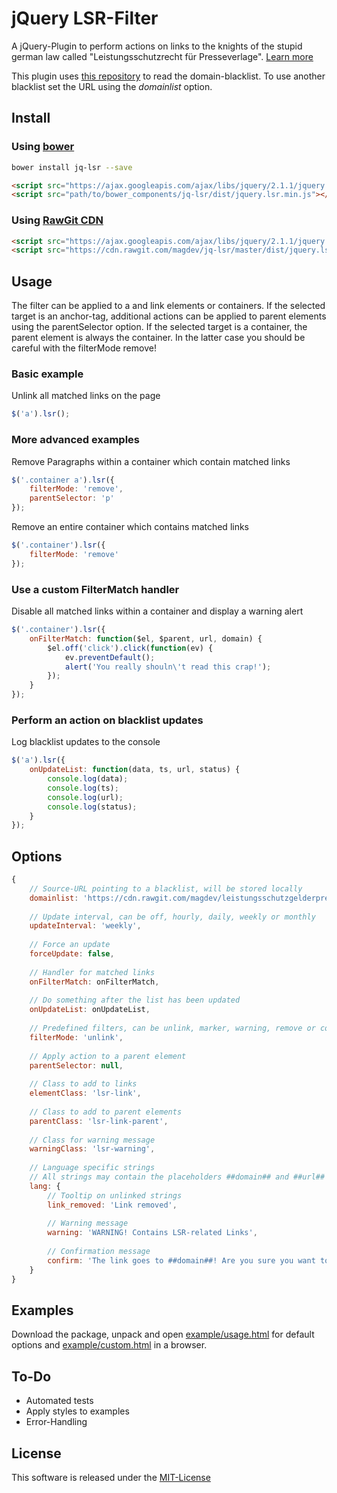 # jQuery LSR-Filter

A jQuery-Plugin to perform actions on links to the knights of the stupid german law called "Leistungsschutzrecht 
für Presseverlage". [Learn more](https://github.com/magdev/leistungsschutzgelderpresser/blob/master/README.md)

This plugin uses [this repository](https://github.com/magdev/leistungsschutzgelderpresser) to read the domain-blacklist.
To use another blacklist set the URL using the _domainlist_ option.

## Install

### Using [bower](http://bower.io)

```bash
bower install jq-lsr --save
```

```html
<script src="https://ajax.googleapis.com/ajax/libs/jquery/2.1.1/jquery.min.js"></script>
<script src="path/to/bower_components/jq-lsr/dist/jquery.lsr.min.js"></script>
``` 

### Using [RawGit CDN](https://rawgit.com)

```html
<script src="https://ajax.googleapis.com/ajax/libs/jquery/2.1.1/jquery.min.js"></script>
<script src="https://cdn.rawgit.com/magdev/jq-lsr/master/dist/jquery.lsr.min.js"></script>
```



## Usage

The filter can be applied to a and link elements or containers. If the selected target is an anchor-tag, 
additional actions can be applied to parent elements using the parentSelector option. If the selected 
target is a container, the parent element is always the container. In the latter case you should be careful 
with the filterMode remove!


### Basic example

Unlink all matched links on the page
```javascript
$('a').lsr();
```


### More advanced examples

Remove Paragraphs within a container which contain matched links 
```javascript
$('.container a').lsr({
    filterMode: 'remove',
    parentSelector: 'p'
});
```

Remove an entire container which contains matched links
```javascript
$('.container').lsr({
    filterMode: 'remove'
});
```


### Use a custom FilterMatch handler

Disable all matched links within a container and display a warning alert
```javascript
$('.container').lsr({
    onFilterMatch: function($el, $parent, url, domain) {
        $el.off('click').click(function(ev) {
            ev.preventDefault();
            alert('You really shouln\'t read this crap!');
        });
    }
});
```


### Perform an action on blacklist updates

Log blacklist updates to the console
```javascript
$('a').lsr({
    onUpdateList: function(data, ts, url, status) {
        console.log(data);
        console.log(ts);
        console.log(url);
        console.log(status);
    }
});
```


## Options

```javascript
{
    // Source-URL pointing to a blacklist, will be stored locally
    domainlist: 'https://cdn.rawgit.com/magdev/leistungsschutzgelderpresser/master/domains.json',
    
    // Update interval, can be off, hourly, daily, weekly or monthly
    updateInterval: 'weekly',
    
    // Force an update
    forceUpdate: false,
    
    // Handler for matched links
    onFilterMatch: onFilterMatch,
    
    // Do something after the list has been updated
    onUpdateList: onUpdateList,
    
    // Predefined filters, can be unlink, marker, warning, remove or confirm
    filterMode: 'unlink',
    
    // Apply action to a parent element
    parentSelector: null,
    
    // Class to add to links
    elementClass: 'lsr-link',
    
    // Class to add to parent elements
    parentClass: 'lsr-link-parent',
    
    // Class for warning message
    warningClass: 'lsr-warning',
    
    // Language specific strings
    // All strings may contain the placeholders ##domain## and ##url##
    lang: {
        // Tooltip on unlinked strings
        link_removed: 'Link removed',
        
        // Warning message
        warning: 'WARNING! Contains LSR-related Links',
        
        // Confirmation message
        confirm: 'The link goes to ##domain##! Are you sure you want to follow this link?'
    }
}
```



## Examples

Download the package, unpack and open [example/usage.html](example/usage.html) for default options and 
[example/custom.html](example/custom.html) in a browser.



## To-Do

  * Automated tests
  * Apply styles to examples
  * Error-Handling



## License

This software is released under the [MIT-License](LICENSE.md)
